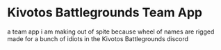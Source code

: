 # Kivotos Battlegrounds Team App
a team app i am making out of spite because wheel of names are rigged
made for a bunch of idiots in the Kivotos Battlegrounds discord